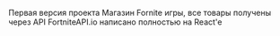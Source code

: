 Первая версия проекта Магазин Fornite игры, все товары получены через API FortniteAPI.io написано полностью на React'e
